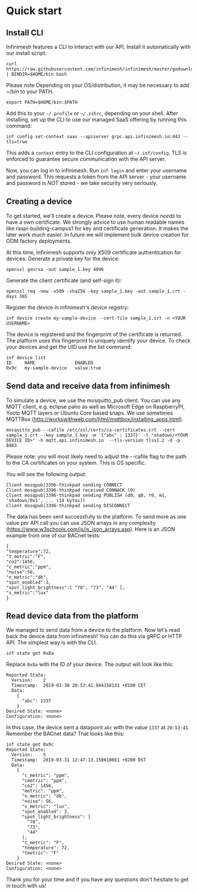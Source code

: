 # Quick start
## Install CLI
Infinimesh features a CLI to interact with our API.
Install it automatically with our install script:
```
curl https://raw.githubusercontent.com/infinimesh/infinimesh/master/godownloader.sh | BINDIR=$HOME/bin bash
```
Please note Depending on your OS/distribution, it may be necessary to add ~/bin to your PATH.
```
export PATH=$HOME/bin:$PATH
```
Add this to your `~/.profile` or `~/.zshrc`, depending on your shell.
After installing, set up the CLI to use our managed SaaS offering by running this command:
```
inf config set-context saas --apiserver grpc.api.infinimesh.io:443 --tls=true
```
This adds a ```context``` entry to the CLI configuration at `~/.inf/config`. TLS is enforced to guarantee secure communication with the API server.

Now, you can log in to infinimesh. Run ```inf login``` and enter your username and password. This requests a token from the API server - your username and password is *NOT* stored - we take security very seriously.

## Creating a device
To get started, we'll create a device. Please note, every device _needs_ to have a own certificate. We strongly advice to use human readable names like raspi-building-campus1 for key and certificate generation. It makes the later work much easier. In future we will implement bulk device creation for ODM factory deployments.
 
At this time, Infinimesh supports only X509 certificate authentication for devices. 
Generate a private key for the device:
```
openssl genrsa -out sample_1.key 4096
```
Generate the client certificate (and self-sign it):
```
openssl req -new -x509 -sha256 -key sample_1.key -out sample_1.crt -days 365
```
Register the device in infinimesh's device registry:
```
inf device create my-sample-device --cert-file sample_1.crt -n <YOUR USERNAME>
```
The device is registered and the fingerprint of the certificate is returned. The platform uses this fingerprint to uniquely identify your device. To check your devices and get the UID use the list command:
```
inf device list
ID     NAME               ENABLED
0x9c   my-sample-device   value:true
```
## Send data and receive data from infinimesh
To simulate a device, we use the mosquitto_pub client. You can use any MQTT client, e.g. eclipse paho as well as Microsoft Edge on RaspberryPI, Yocto MQTT layers or Ubuntu Core based snaps. We use sometimes MQTTBox (http://workswithweb.com/html/mqttbox/installing_apps.html).
```
mosquitto_pub --cafile /etc/ssl/certs/ca-certificates.crt --cert sample_1.crt --key sample_1.key -m '{"abc" : 1337}' -t "shadows/<YOUR DEVICE ID>" -h mqtt.api.infinimesh.io  --tls-version tlsv1.2 -d -p 8883
```
Please note: you will most likely need to adjust the --cafile flag to the path to the CA certificates on your system. This is OS specific.

You will see the following output:
```
Client mosqpub|3396-thinkpad sending CONNECT
Client mosqpub|3396-thinkpad received CONNACK (0)
Client mosqpub|3396-thinkpad sending PUBLISH (d0, q0, r0, m1, 'shadows/0x1', ... (14 bytes))
Client mosqpub|3396-thinkpad sending DISCONNECT
```
The data has been sent successfully to the platform. To send more as one value per API call you can use JSON arrays in any complexity (https://www.w3schools.com/js/js_json_arrays.asp). Here is an JSON example from one of our BACnet tests:
```
{
"temperature":72,
"t_metric":"F",
"co2":1456,
"c_metric":"ppm",
"noise":56,
"n_metric":"db",
"spot_enabled":3,
"spot_light_brightness":[ "78", "73", "44" ],
"s_metric":"lux"
}
```
 
## Read device data from the platform
We managed to send data from a device to the platform. Now let's read back the device data from infinimesh!
You can do this via gRPC or HTTP API. The simplest way is with the CLI.
```
inf state get 0x8a
```
Replace `0x8a` with the ID of your device.
The output will look like this:
```
Reported State:
  Version:    2
  Timestamp:  2019-03-30 20:53:41.844158131 +0100 CET
  Data:
    {
      "abc": 1337
    }
Desired State: <none>
Configuration: <none>
```
In this case, the device sent a datapoint `abc` with the value `1337` at `20:53:41`. Remember the BACnet data? That looks like this:
```
inf state get 0x9c
Reported State:
  Version:    5
  Timestamp:  2019-03-31 12:47:13.158610661 +0200 DST
  Data:
    {
      "c_metric": "ppm",
      "cmetric": "ppm",
      "co2": 1456,
      "metric": "ppm",
      "n_metric": "db",
      "noise": 56,
      "s_metric": "lux",
      "spot_enabled": 3,
      "spot_light_brightness": [
        "78",
        "73",
        "44"
      ],
      "t_metric": "F",
      "temperature": 72,
      "tmetric": "F"
    }
Desired State: <none>
Configuration: <none>
```

Thank you for your time and if you have any questions don't hesitate to get in touch with us!

